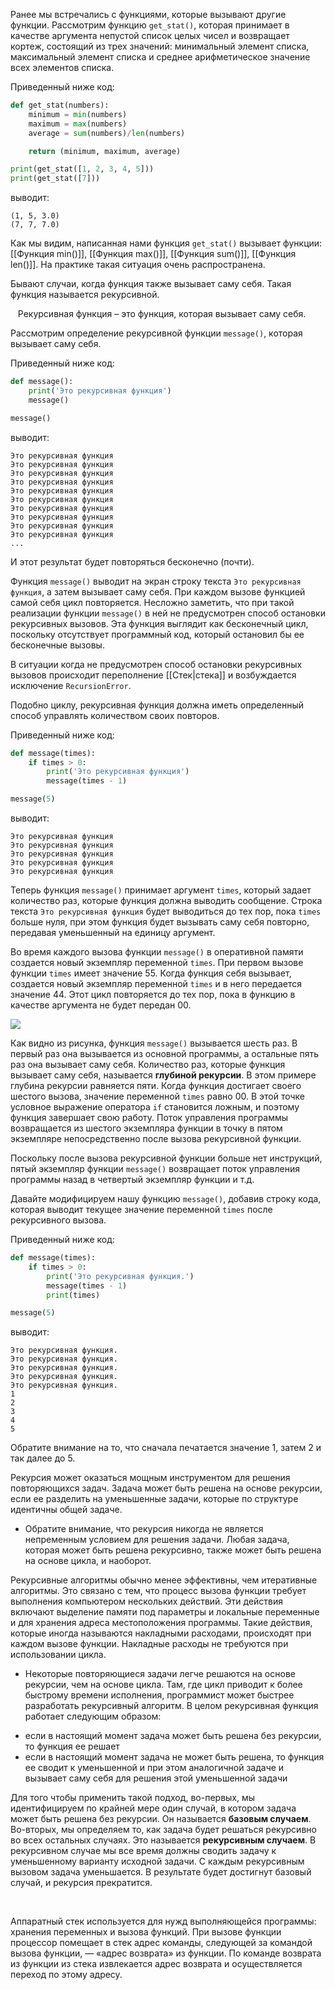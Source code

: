 
Ранее мы встречались с функциями, которые вызывают другие функции. Рассмотрим функцию `get_stat()`, которая принимает в качестве аргумента непустой список целых чисел и возвращает кортеж, состоящий из трех значений: минимальный элемент списка, максимальный элемент списка и среднее арифметическое значение всех элементов списка.

Приведенный ниже код:

```python
def get_stat(numbers):
    minimum = min(numbers)
    maximum = max(numbers)
    average = sum(numbers)/len(numbers)

    return (minimum, maximum, average)

print(get_stat([1, 2, 3, 4, 5]))
print(get_stat([7]))
```

выводит:

```no-highlight
(1, 5, 3.0)
(7, 7, 7.0)
```

Как мы видим, написанная нами функция `get_stat()` вызывает функции: [[Функция min()]], [[Функция max()]], [[Функция sum()]], [[Функция len()]]. На практике такая ситуация очень распространена.

Бывают случаи, когда функция также вызывает саму себя. Такая функция называется рекурсивной.

   Рекурсивная функция – это функция, которая вызывает саму себя.

Рассмотрим определение рекурсивной функции `message()`, которая вызывает саму себя.

Приведенный ниже код:

```python
def message():
    print('Это рекурсивная функция')
    message()

message()
```

выводит:

```no-highlight
Это рекурсивная функция
Это рекурсивная функция
Это рекурсивная функция
Это рекурсивная функция
Это рекурсивная функция
Это рекурсивная функция
Это рекурсивная функция
Это рекурсивная функция
Это рекурсивная функция
Это рекурсивная функция
...
```

И этот результат будет повторяться бесконечно (почти).

Функция `message()` выводит на экран строку текста `Это рекурсивная функция`, а затем вызывает саму себя. При каждом вызове функцией самой себя цикл повторяется. Несложно заметить, что при такой реализации функции `message()` в ней не предусмотрен способ остановки рекурсивных вызовов. Эта функция выглядит как бесконечный цикл, поскольку отсутствует программный код, который остановил бы ее бесконечные вызовы.

В ситуации когда не предусмотрен способ остановки рекурсивных вызовов происходит переполнение [[Стек|стека]] и возбуждается исключение `RecursionError`.

Подобно циклу, рекурсивная функция должна иметь определенный способ управлять количеством своих повторов.

Приведенный ниже код:

```python
def message(times):
    if times > 0:
        print('Это рекурсивная функция')
        message(times - 1)

message(5)
```

выводит:

```no-highlight
Это рекурсивная функция
Это рекурсивная функция
Это рекурсивная функция
Это рекурсивная функция
Это рекурсивная функция
```

Теперь функция `message()` принимает аргумент `times`, который задает количество раз, которые функция должна выводить сообщение. Строка текста `Это рекурсивная функция` будет выводиться до тех пор, пока `times` больше нуля, при этом функция будет вызывать саму себя повторно, передавая уменьшенный на единицу аргумент.

Во время каждого вызова функции `message()` в оперативной памяти создается новый экземпляр переменной `times`. При первом вызове функции `times` имеет значение 55. Когда функция себя вызывает, создается новый экземпляр переменной `times` и в него передается значение 44. Этот цикл повторяется до тех пор, пока в функцию в качестве аргумента не будет передан 00.

![](https://ucarecdn.com/78df7caa-efc9-46d1-8368-bfaf44ff7c71/)

Как видно из рисунка, функция `message()` вызывается шесть раз. В первый раз она вызывается из основной программы, а остальные пять раз она вызывает саму себя. Количество раз, которые функция вызывает саму себя, называется **глубиной рекурсии**. В этом примере глубина рекурсии равняется пяти. Когда функция достигает своего шестого вызова, значение переменной `times` равно 00. В этой точке условное выражение оператора `if` становится ложным, и поэтому функция завершает свою работу. Поток управления программы возвращается из шестого экземпляра функции в точку в пятом экземпляре непосредственно после вызова рекурсивной функции.

Поскольку после вызова рекурсивной функции больше нет инструкций, пятый экземпляр функции `message()` возвращает поток управления программы назад в четвертый экземпляр функции и т.д.

Давайте модифицируем нашу функцию `message()`, добавив строку кода, которая выводит текущее значение переменной `times` после рекурсивного вызова.

Приведенный ниже код:

```python
def message(times):
    if times > 0:
        print('Это рекурсивная функция.')
        message(times - 1)
        print(times)

message(5)
```

выводит:

```no-highlight
Это рекурсивная функция.
Это рекурсивная функция.
Это рекурсивная функция.
Это рекурсивная функция.
Это рекурсивная функция.
1
2
3
4
5
```

Обратите внимание на то, что сначала печатается значение 1, затем 2 и так далее до 5.





 Рекурсия может оказаться мощным инструментом для решения повторяющихся задач. Задача может быть решена на основе рекурсии, если ее разделить на уменьшенные задачи, которые по структуре идентичны общей задаче.

* Обратите внимание, что рекурсия никогда не является непременным условием для решения задачи. Любая задача, которая может быть решена рекурсивно, также может быть решена на основе цикла, и наоборот.

 Рекурсивные алгоритмы обычно менее эффективны, чем итеративные алгоритмы. Это связано с тем, что процесс вызова функции требует выполнения компьютером нескольких действий. Эти действия включают выделение памяти под параметры и локальные переменные и для хранения адреса местоположения программы. Такие действия, которые иногда называются накладными расходами, происходят при каждом вызове функции. Накладные расходы не требуются при использовании цикла.

* Некоторые повторяющиеся задачи легче решаются на основе рекурсии, чем на основе цикла. Там, где цикл приводит к более быстрому времени исполнения, программист может быстрее разработать рекурсивный алгоритм. В целом рекурсивная функция работает следующим образом:

- если в настоящий момент задача может быть решена без рекурсии, то функция ее решает
- если в настоящий момент задача не может быть решена, то функция ее сводит к уменьшенной и при этом аналогичной задаче и вызывает саму себя для решения этой уменьшенной задачи

Для того чтобы применить такой подход, во-первых, мы идентифицируем по крайней мере один случай, в котором задача может быть решена без рекурсии. Он называется **базовым случаем**. Во-вторых, мы определяем то, как задача будет решаться рекурсивно во всех остальных случаях. Это называется **рекурсивным случаем**. В рекурсивном случае мы все время должны сводить задачу к уменьшенному варианту исходной задачи. С каждым рекурсивным вызовом задача уменьшается. В результате будет достигнут базовый случай, и рекурсия прекратится.

 

 Аппаратный стек используется для нужд выполняющейся программы: хранения переменных и вызова функций. При вызове функции процессор помещает в стек адрес команды, следующей за командой вызова функции, — «адрес возврата» из функции. По команде возврата из функции из стека извлекается адрес возврата и осуществляется переход по этому адресу.